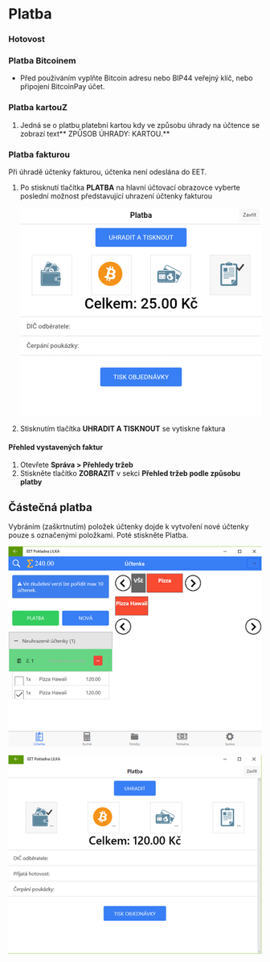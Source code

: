 # Platba

### Hotovost

### Platba Bitcoinem

* Před použiváním vyplňte Bitcoin adresu nebo BIP44 veřejný klíč, nebo připojení BitcoinPay účet.

### Platba kartouZ

1. Jedná se o platbu platební kartou kdy ve způsobu úhrady na účtence se zobrazí text** ZPŮSOB ÚHRADY: KARTOU.**

### Platba fakturou

Při úhradě účtenky fakturou, účtenka není odeslána do EET.

1. Po stisknutí tlačítka **PLATBA** na hlavní účtovací obrazovce vyberte poslední možnost představující uhrazení účtenky fakturou

   ![](img/invoice1.png)

2. Stisknutím tlačítka **UHRADIT A TISKNOUT** se vytiskne faktura

#### Přehled vystavených faktur

1. Otevřete **Správa &gt; Přehledy tržeb**
2. Stiskněte tlačítko **ZOBRAZIT** v sekci **Přehled tržeb podle způsobu platby**

## Částečná platba

Vybráním \(zaškrtnutím\) položek účtenky dojde k vytvoření nové účtenky pouze s označenými položkami. Poté stiskněte Platba.

![](img/partialPay1.png)

![](img/partialPay2.png)

